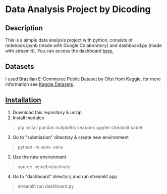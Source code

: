 # Data Analysis Project by Dicoding
## Description
This is a simple data analysis project with python, consists of notebook.ipynb (made with Google Colaboratory) and dashboard.py (made with streamlit). You can access the dashboard [here.](https://dashboardpy-dicoding.streamlit.app/)
## Datasets
I used Brazilian E-Commerce Public Dataset by Olist from Kaggle, for more information see [Kaggle Datasets](https://www.kaggle.com/datasets/olistbr/brazilian-ecommerce/data?select=olist_order_reviews_dataset.csv).
## [Installation](https://docs.streamlit.io/library/get-started/installation)
1. Download this repository & unzip
2. Install modules
> pip install pandas matplotlib seaborn jupyter streamlit babel   
3. Go to "submission" directory & create new environment
> python -m venv .venv
3. Use the new environment
> source .venv/bin/activate
4. Go to "dashboard" directory and run streamlit app
> streamlit run dashboard.py

